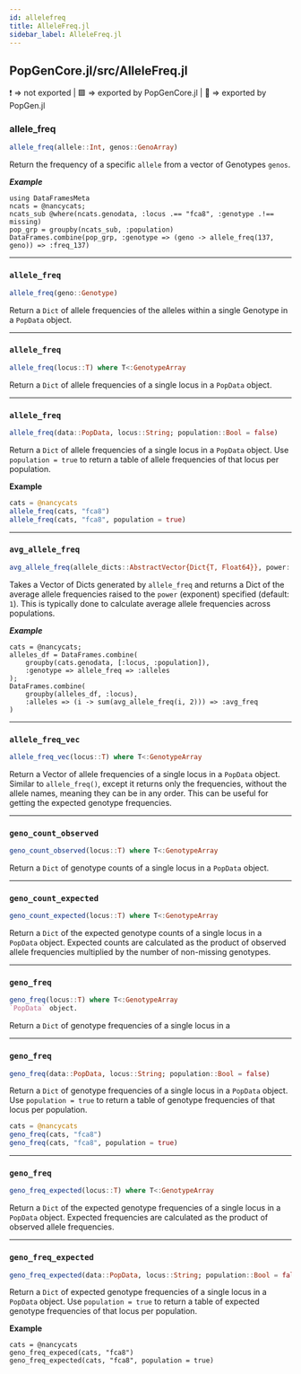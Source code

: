 ```yaml
---
id: allelefreq
title: AlleleFreq.jl
sidebar_label: AlleleFreq.jl
---
```

## PopGenCore.jl/src/AlleleFreq.jl
❗ => not exported | 
🟪 => exported by PopGenCore.jl | 
🔵 => exported by PopGen.jl

### allele_freq
```julia
allele_freq(allele::Int, genos::GenoArray)
```
Return the frequency of a specific `allele` from a vector of Genotypes `genos`.

***Example***

```
using DataFramesMeta
ncats = @nancycats;
ncats_sub @where(ncats.genodata, :locus .== "fca8", :genotype .!== missing)
pop_grp = groupby(ncats_sub, :population)
DataFrames.combine(pop_grp, :genotype => (geno -> allele_freq(137, geno)) => :freq_137)
```

----

### `allele_freq`
```julia
allele_freq(geno::Genotype)
```
Return a `Dict` of allele frequencies of the alleles within a single Genotype in a `PopData`
object.

----

### `allele_freq`
```julia
allele_freq(locus::T) where T<:GenotypeArray
```
Return a `Dict` of allele frequencies of a single locus in a `PopData`
object.

----

### `allele_freq`
```julia
allele_freq(data::PopData, locus::String; population::Bool = false)
```
Return a `Dict` of allele frequencies of a single locus in a `PopData`
object. Use `population = true` to return a table of allele frequencies
of that locus per population.

**Example**
```julia
cats = @nancycats
allele_freq(cats, "fca8")
allele_freq(cats, "fca8", population = true)
```

----

### `avg_allele_freq`
```julia
avg_allele_freq(allele_dicts::AbstractVector{Dict{T, Float64}}, power::Int = 1) where T<:Signed  
```
Takes a Vector of Dicts generated by `allele_freq` and returns a Dict of the average
allele frequencies raised to the `power` (exponent) specified (default: `1`). 
This is typically done to calculate average allele frequencies across populations.

***Example***
```
cats = @nancycats;
alleles_df = DataFrames.combine(
    groupby(cats.genodata, [:locus, :population]),
    :genotype => allele_freq => :alleles
);
DataFrames.combine(
    groupby(alleles_df, :locus),
    :alleles => (i -> sum(avg_allele_freq(i, 2))) => :avg_freq
)
```

----

### `allele_freq_vec`
```julia
allele_freq_vec(locus::T) where T<:GenotypeArray
```
Return a Vector of allele frequencies of a single locus in a `PopData` object. Similar to `allele_freq()`, except it returns only the frequencies, without the allele names, meaning they can be in any order. This can be useful for getting the expected genotype frequencies.

----

### `geno_count_observed`
```julia
geno_count_observed(locus::T) where T<:GenotypeArray
```
Return a `Dict` of genotype counts of a single locus in a
`PopData` object.

----

### `geno_count_expected`
```julia
geno_count_expected(locus::T) where T<:GenotypeArray
```
Return a `Dict` of the expected genotype counts of a single locus in a
`PopData` object. Expected counts are calculated as the product of observed allele frequencies multiplied by the number of non-missing genotypes.

----

### `geno_freq`
```julia
geno_freq(locus::T) where T<:GenotypeArray
`PopData` object.
```
Return a `Dict` of genotype frequencies of a single locus in a

----

### `geno_freq`
```julia
geno_freq(data::PopData, locus::String; population::Bool = false)
```
Return a `Dict` of genotype frequencies of a single locus in a `PopData`
object. Use `population = true` to return a table of genotype frequencies
of that locus per population.

```julia
cats = @nancycats
geno_freq(cats, "fca8")
geno_freq(cats, "fca8", population = true)
```

----

### `geno_freq`
```julia
geno_freq_expected(locus::T) where T<:GenotypeArray
```
Return a `Dict` of the expected genotype frequencies of a single locus in a `PopData` object. Expected frequencies are calculated as the product of
observed allele frequencies.

----

### `geno_freq_expected`
```julia
geno_freq_expected(data::PopData, locus::String; population::Bool = false)
```
Return a `Dict` of expected genotype frequencies of a single locus in a
`PopData` object. Use `population = true` to return a table of expected genotype frequencies of that locus per population.

**Example**
```
cats = @nancycats
geno_freq_expeced(cats, "fca8")
geno_freq_expected(cats, "fca8", population = true)
```